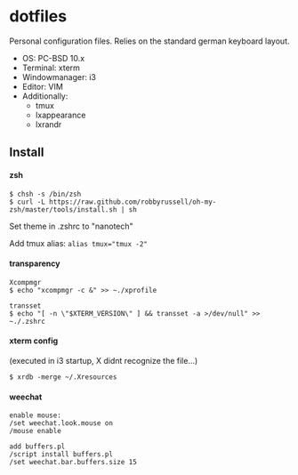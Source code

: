 # dotfiles

Personal configuration files. Relies on the standard german keyboard layout.

- OS: PC-BSD 10.x
- Terminal: xterm
- Windowmanager: i3
- Editor: VIM
- Additionally:
  - tmux
  - lxappearance
  - lxrandr

## Install

#### zsh

```shell
$ chsh -s /bin/zsh
$ curl -L https://raw.github.com/robbyrussell/oh-my-zsh/master/tools/install.sh | sh
```

Set theme in .zshrc to "nanotech"

Add tmux alias: `alias tmux="tmux -2"`

#### transparency

```shell
Xcompmgr
$ echo "xcompmgr -c &" >> ~./xprofile

transset
$ echo "[ -n \"$XTERM_VERSION\" ] && transset -a >/dev/null" >> ~./.zshrc
```

#### xterm config 

(executed in i3 startup, X didnt recognize the file...)

```shell
$ xrdb -merge ~/.Xresources
```

#### weechat

```
enable mouse:
/set weechat.look.mouse on
/mouse enable

add buffers.pl
/script install buffers.pl
/set weechat.bar.buffers.size 15
```

